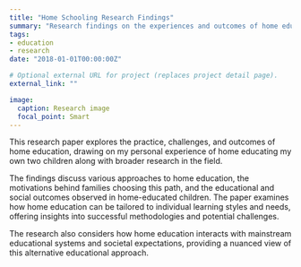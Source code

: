 ```yaml
---
title: "Home Schooling Research Findings"
summary: "Research findings on the experiences and outcomes of home education based on personal experience and broader research."
tags:
- education
- research
date: "2018-01-01T00:00:00Z"

# Optional external URL for project (replaces project detail page).
external_link: ""

image:
  caption: Research image
  focal_point: Smart
---
```


This research paper explores the practice, challenges, and outcomes of home education, drawing on my personal experience of home educating my own two children along with broader research in the field.

The findings discuss various approaches to home education, the motivations behind families choosing this path, and the educational and social outcomes observed in home-educated children. The paper examines how home education can be tailored to individual learning styles and needs, offering insights into successful methodologies and potential challenges.

The research also considers how home education interacts with mainstream educational systems and societal expectations, providing a nuanced view of this alternative educational approach. 
